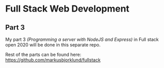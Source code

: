 # Full Stack Web Development

## Part 3

My part 3 *(Programming a server with NodeJS and Express)* in Full stack open 2020 will be done in this separate repo.

Rest of the parts can be found here: https://github.com/markusbjorklund/fullstack 